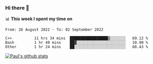 ### Hi there 👋

📊 **This week I spent my time on**
<!--START_SECTION:waka-->

```text
From: 26 August 2022 - To: 02 September 2022

C++          11 hrs 34 mins  █████████████████▒░░░░░░░   69.12 %
Bash         1 hr 49 mins    ██▓░░░░░░░░░░░░░░░░░░░░░░   10.90 %
Other        1 hr 24 mins    ██░░░░░░░░░░░░░░░░░░░░░░░   08.43 %
```

<!--END_SECTION:waka-->


[![Paul's github stats](https://github-readme-stats.vercel.app/api?username=mickeyouyou&theme=dracula&show_icons=true)](https://github.com/anuraghazra/github-readme-stats)
